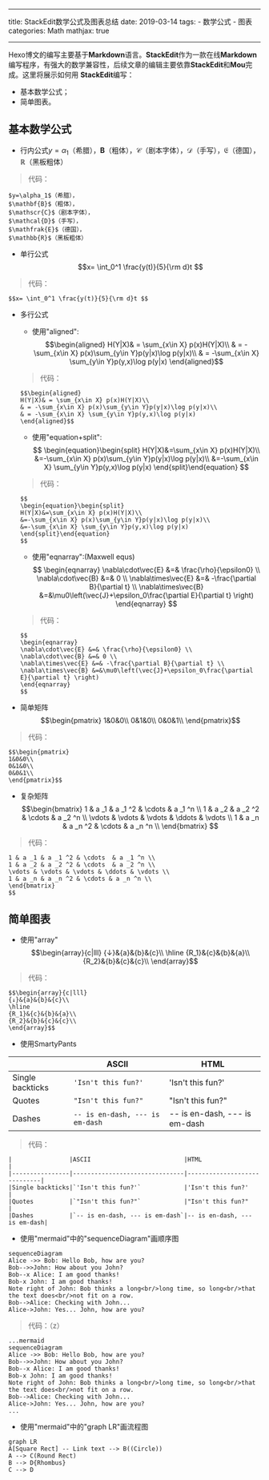 
---
title: StackEdit数学公式及图表总结
date: 2019-03-14
tags: 
	- 数学公式
	- 图表
categories: Math
mathjax: true

---

Hexo博文的编写主要基于**Markdown**语言。**StackEdit**作为一款在线**Markdown**编写程序，有强大的数学兼容性，后续文章的编辑主要依靠**StackEdit**和**Mou**完成。这里将展示如何用 **StackEdit**编写：

- 基本数学公式；
- 简单图表。

<!-- more -->

## 基本数学公式

- 行内公式$y=\alpha_1$（希腊），$\mathbf{B}$（粗体），$\mathscr{C}$（剧本字体），$\mathcal{D}$（手写），$\mathfrak{E}$（德国），$\mathbb{R}$（黑板粗体）

>代码：
```
$y=\alpha_1$（希腊），
$\mathbf{B}$（粗体），
$\mathscr{C}$（剧本字体），
$\mathcal{D}$（手写），
$\mathfrak{E}$（德国），
$\mathbb{R}$（黑板粗体）
```
- 单行公式$$x= \int_0^1 \frac{y(t)}{5}{\rm d}t $$
>代码：
```
$$x= \int_0^1 \frac{y(t)}{5}{\rm d}t $$
```
- 多行公式
	- 使用"aligned":
	$$\begin{aligned}
	H(Y|X)& = \sum_{x\in X} p(x)H(Y|X)\\
	& = -\sum_{x\in X} p(x)\sum_{y\in Y}p(y|x)\log p(y|x)\\
	& = -\sum_{x\in X} \sum_{y\in Y}p(y,x)\log p(y|x)
	\end{aligned}$$
	>代码：
	```
	$$\begin{aligned}
	H(Y|X)& = \sum_{x\in X} p(x)H(Y|X)\\
	& = -\sum_{x\in X} p(x)\sum_{y\in Y}p(y|x)\log p(y|x)\\
	& = -\sum_{x\in X} \sum_{y\in Y}p(y,x)\log p(y|x)
	\end{aligned}$$
	```
	- 使用"equation+split":
	$$
	\begin{equation}\begin{split}
	H(Y|X)&=\sum_{x\in X} p(x)H(Y|X)\\
	&=-\sum_{x\in X} p(x)\sum_{y\in Y}p(y|x)\log p(y|x)\\
	&=-\sum_{x\in X} \sum_{y\in Y}p(y,x)\log p(y|x)
	\end{split}\end{equation}
	$$
	>代码：
	```
	$$
	\begin{equation}\begin{split}
	H(Y|X)&=\sum_{x\in X} p(x)H(Y|X)\\
	&=-\sum_{x\in X} p(x)\sum_{y\in Y}p(y|x)\log p(y|x)\\
	&=-\sum_{x\in X} \sum_{y\in Y}p(y,x)\log p(y|x)
	\end{split}\end{equation}
	$$
	```
	- 使用"eqnarray":(Maxwell equs)
	$$
	\begin{eqnarray}
	\nabla\cdot\vec{E} &=& \frac{\rho}{\epsilon0} \\
	\nabla\cdot\vec{B} &=& 0 \\
	\nabla\times\vec{E} &=& -\frac{\partial B}{\partial t} \\
	\nabla\times\vec{B} &=&\mu0\left(\vec{J}+\epsilon_0\frac{\partial E}{\partial t} \right)
	\end{eqnarray}
	$$
	>代码：
	```
	$$
	\begin{eqnarray}
	\nabla\cdot\vec{E} &=& \frac{\rho}{\epsilon0} \\
	\nabla\cdot\vec{B} &=& 0 \\
	\nabla\times\vec{E} &=& -\frac{\partial B}{\partial t} \\
	\nabla\times\vec{B} &=&\mu0\left(\vec{J}+\epsilon_0\frac{\partial E}{\partial t} \right)
	\end{eqnarray}
	$$
	```

- 简单矩阵
$$\begin{pmatrix}
1&0&0\\
0&1&0\\
0&0&1\\
\end{pmatrix}$$
>代码：
```
$$\begin{pmatrix}
1&0&0\\
0&1&0\\
0&0&1\\
\end{pmatrix}$$
```
- 复杂矩阵
$$\begin{bmatrix}
1 & a _1 & a _1 ^2 & \cdots  & a _1 ^n \\
1 & a _2 & a _2 ^2 & \cdots  & a _2 ^n \\
\vdots & \vdots & \vdots & \ddots & \vdots \\
1 & a _n & a _n ^2 & \cdots & a _n ^n \\
\end{bmatrix}
$$
>代码：
```$$\begin{bmatrix}
1 & a _1 & a _1 ^2 & \cdots  & a _1 ^n \\
1 & a _2 & a _2 ^2 & \cdots  & a _2 ^n \\
\vdots & \vdots & \vdots & \ddots & \vdots \\
1 & a _n & a _n ^2 & \cdots & a _n ^n \\
\end{bmatrix}
$$
```

## 简单图表
- 使用"array"
$$\begin{array}{c|lll}
{↓}&{a}&{b}&{c}\\
\hline
{R_1}&{c}&{b}&{a}\\
{R_2}&{b}&{c}&{c}\\
\end{array}$$
>代码：
```
$$\begin{array}{c|lll}
{↓}&{a}&{b}&{c}\\
\hline
{R_1}&{c}&{b}&{a}\\
{R_2}&{b}&{c}&{c}\\
\end{array}$$
```

- 使用SmartyPants

|                |ASCII                          |HTML                         |
|----------------|-------------------------------|-----------------------------|
|Single backticks|`'Isn't this fun?'`            |'Isn't this fun?'            |
|Quotes          |`"Isn't this fun?"`            |"Isn't this fun?"            |
|Dashes          |`-- is en-dash, --- is em-dash`|-- is en-dash, --- is em-dash|
>代码：
```
|                |ASCII                          |HTML                         |
|----------------|-------------------------------|-----------------------------|
|Single backticks|`'Isn't this fun?'`            |'Isn't this fun?'            |
|Quotes          |`"Isn't this fun?"`            |"Isn't this fun?"            |
|Dashes          |`-- is en-dash, --- is em-dash`|-- is en-dash, --- is em-dash|
```

- 使用"mermaid"中的"sequenceDiagram"画顺序图
```mermaid
sequenceDiagram
Alice ->> Bob: Hello Bob, how are you?
Bob-->>John: How about you John?
Bob--x Alice: I am good thanks!
Bob-x John: I am good thanks!
Note right of John: Bob thinks a long<br/>long time, so long<br/>that the text does<br/>not fit on a row.
Bob-->Alice: Checking with John...
Alice->John: Yes... John, how are you?
```
>代码：（z）
```
...mermaid
sequenceDiagram
Alice ->> Bob: Hello Bob, how are you?
Bob-->>John: How about you John?
Bob--x Alice: I am good thanks!
Bob-x John: I am good thanks!
Note right of John: Bob thinks a long<br/>long time, so long<br/>that the text does<br/>not fit on a row.
Bob-->Alice: Checking with John...
Alice->John: Yes... John, how are you?
...
```

- 使用"mermaid"中的"graph LR"画流程图
```mermaid
graph LR
A[Square Rect] -- Link text --> B((Circle))
A --> C(Round Rect)
B --> D{Rhombus}
C --> D
```

<!--stackedit_data:
eyJoaXN0b3J5IjpbMTcxNDY2NzAzLDEzMzczNTU0NCwxNjg2Mz
czNzI3LDE0MTMxMjE0MSwyMDU5MDAwODI3LC05NzA5OTY1MDMs
LTE5OTM0MTY1MDQsMTg2MTg5ODIzNCwxNzU0OTIyMDM3LDEzMj
c1NDkyOTksMjY2OTgyMDMwXX0=
-->
